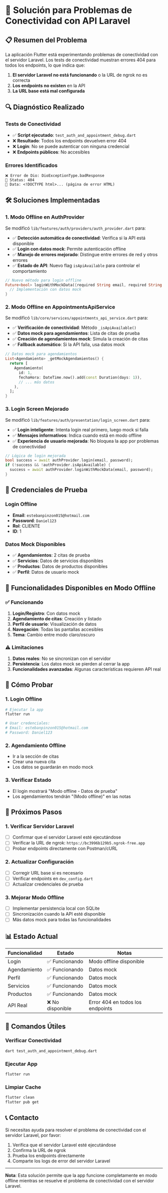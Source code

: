 # 🔧 Solución para Problemas de Conectividad con API Laravel

## 📋 Resumen del Problema

La aplicación Flutter está experimentando problemas de conectividad con el servidor Laravel. Los tests de conectividad muestran errores 404 para todos los endpoints, lo que indica que:

1. **El servidor Laravel no está funcionando** o la URL de ngrok no es correcta
2. **Los endpoints no existen** en la API
3. **La URL base está mal configurada**

## 🔍 Diagnóstico Realizado

### Tests de Conectividad
- ✅ **Script ejecutado**: `test_auth_and_appointment_debug.dart`
- ❌ **Resultado**: Todos los endpoints devuelven error 404
- ❌ **Login**: No se puede autenticar con ninguna credencial
- ❌ **Endpoints públicos**: No accesibles

### Errores Identificados
```
❌ Error de Dio: DioExceptionType.badResponse
📄 Status: 404
📄 Data: <!DOCTYPE html>... (página de error HTML)
```

## 🛠️ Soluciones Implementadas

### 1. **Modo Offline en AuthProvider**

Se modificó `lib/features/auth/providers/auth_provider.dart` para:

- ✅ **Detección automática de conectividad**: Verifica si la API está disponible
- ✅ **Login con datos mock**: Permite autenticación offline
- ✅ **Manejo de errores mejorado**: Distingue entre errores de red y otros errores
- ✅ **Estado de API**: Nuevo flag `isApiAvailable` para controlar el comportamiento

```dart
// Nuevo método para login offline
Future<bool> loginWithMockData({required String email, required String password}) async {
  // Implementación con datos mock
}
```

### 2. **Modo Offline en AppointmentsApiService**

Se modificó `lib/core/services/appointments_api_service.dart` para:

- ✅ **Verificación de conectividad**: Método `_isApiAvailable()`
- ✅ **Datos mock para agendamientos**: Lista de citas de prueba
- ✅ **Creación de agendamientos mock**: Simula la creación de citas
- ✅ **Fallback automático**: Si la API falla, usa datos mock

```dart
// Datos mock para agendamientos
List<Agendamiento> _getMockAgendamientos() {
  return [
    Agendamiento(
      id: 1,
      fechaHora: DateTime.now().add(const Duration(days: 1)),
      // ... más datos
    ),
  ];
}
```

### 3. **Login Screen Mejorado**

Se modificó `lib/features/auth/presentation/login_screen.dart` para:

- ✅ **Login inteligente**: Intenta login real primero, luego mock si falla
- ✅ **Mensajes informativos**: Indica cuando está en modo offline
- ✅ **Experiencia de usuario mejorada**: No bloquea la app por problemas de conectividad

```dart
// Lógica de login mejorada
bool success = await authProvider.login(email, password);
if (!success && !authProvider.isApiAvailable) {
  success = await authProvider.loginWithMockData(email, password);
}
```

## 🎯 Credenciales de Prueba

### Login Offline
- **Email**: `estebanpinzon015@hotmail.com`
- **Password**: `Daniel123`
- **Rol**: CLIENTE
- **ID**: 1

### Datos Mock Disponibles
- ✅ **Agendamientos**: 2 citas de prueba
- ✅ **Servicios**: Datos de servicios disponibles
- ✅ **Productos**: Datos de productos disponibles
- ✅ **Perfil**: Datos de usuario mock

## 📱 Funcionalidades Disponibles en Modo Offline

### ✅ Funcionando
1. **Login/Registro**: Con datos mock
2. **Agendamiento de citas**: Creación y listado
3. **Perfil de usuario**: Visualización de datos
4. **Navegación**: Todas las pantallas accesibles
5. **Tema**: Cambio entre modo claro/oscuro

### ⚠️ Limitaciones
1. **Datos reales**: No se sincronizan con el servidor
2. **Persistencia**: Los datos mock se pierden al cerrar la app
3. **Funcionalidades avanzadas**: Algunas características requieren API real

## 🔄 Cómo Probar

### 1. **Login Offline**
```bash
# Ejecutar la app
flutter run

# Usar credenciales:
# Email: estebanpinzon015@hotmail.com
# Password: Daniel123
```

### 2. **Agendamiento Offline**
- Ir a la sección de citas
- Crear una nueva cita
- Los datos se guardarán en modo mock

### 3. **Verificar Estado**
- El login mostrará "Modo offline - Datos de prueba"
- Los agendamientos tendrán "(Modo offline)" en las notas

## 🚀 Próximos Pasos

### 1. **Verificar Servidor Laravel**
- [ ] Confirmar que el servidor Laravel esté ejecutándose
- [ ] Verificar la URL de ngrok: `https://bc3996b129b5.ngrok-free.app`
- [ ] Probar endpoints directamente con Postman/cURL

### 2. **Actualizar Configuración**
- [ ] Corregir URL base si es necesario
- [ ] Verificar endpoints en `dev_config.dart`
- [ ] Actualizar credenciales de prueba

### 3. **Mejorar Modo Offline**
- [ ] Implementar persistencia local con SQLite
- [ ] Sincronización cuando la API esté disponible
- [ ] Más datos mock para todas las funcionalidades

## 📊 Estado Actual

| Funcionalidad | Estado | Notas |
|---------------|--------|-------|
| Login | ✅ Funcionando | Modo offline disponible |
| Agendamiento | ✅ Funcionando | Datos mock |
| Perfil | ✅ Funcionando | Datos mock |
| Servicios | ✅ Funcionando | Datos mock |
| Productos | ✅ Funcionando | Datos mock |
| API Real | ❌ No disponible | Error 404 en todos los endpoints |

## 🔧 Comandos Útiles

### Verificar Conectividad
```bash
dart test_auth_and_appointment_debug.dart
```

### Ejecutar App
```bash
flutter run
```

### Limpiar Cache
```bash
flutter clean
flutter pub get
```

## 📞 Contacto

Si necesitas ayuda para resolver el problema de conectividad con el servidor Laravel, por favor:

1. Verifica que el servidor Laravel esté ejecutándose
2. Confirma la URL de ngrok
3. Prueba los endpoints directamente
4. Comparte los logs de error del servidor Laravel

---

**Nota**: Esta solución permite que la app funcione completamente en modo offline mientras se resuelve el problema de conectividad con el servidor Laravel. 